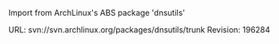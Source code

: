 Import from ArchLinux's ABS package 'dnsutils'

URL: svn://svn.archlinux.org/packages/dnsutils/trunk
Revision: 196284
